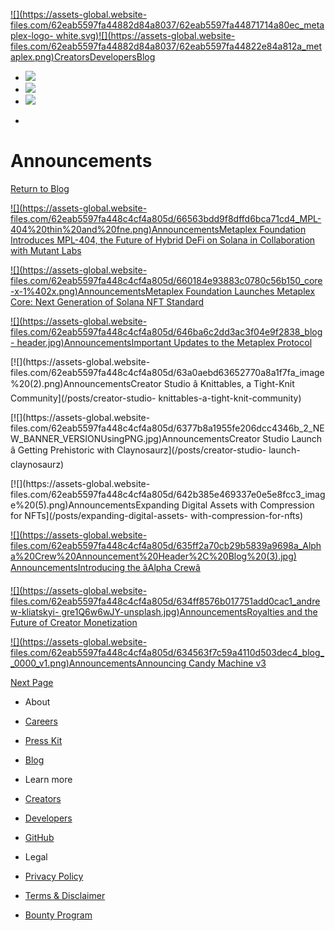 [![](https://assets-global.website-
files.com/62eab5597fa44882d84a8037/62eab5597fa44871714a80ec_metaplex-logo-
white.svg)![](https://assets-global.website-
files.com/62eab5597fa44882d84a8037/62eab5597fa44822e84a812a_metaplex.png)](/)[Creators](https://studio.metaplex.com)[Developers](https://docs.metaplex.com/)[Blog](/blog)

  * [![](https://assets-global.website-files.com/62eab5597fa44882d84a8037/63010f29c32fa7736205aeb6_2021%20Twitter%20logo%20-%20white%201.png)](https://twitter.com/metaplex)
  * [![](https://assets-global.website-files.com/62eab5597fa44882d84a8037/63010f41510a18d2a0b66509_Instagram_Glyph_White%201.png)](https://www.instagram.com/metaplex/)
  * [![](https://assets-global.website-files.com/62eab5597fa44882d84a8037/63010ed7148cfc1c5bd31a7e_dicord%20logo%201.svg)](https://discord.gg/metaplex)

+

# Announcements

[Return to Blog](/blog)

[![](https://assets-global.website-
files.com/62eab5597fa448c4cf4a805d/66563bdd9f8dffd6bca71cd4_MPL-404%20thin%20and%20fne.png)![]()AnnouncementsMetaplex
Foundation Introduces MPL-404, the Future of Hybrid DeFi on Solana in
Collaboration with Mutant Labs](/posts/metaplex-mpl-404-announcement)

[![](https://assets-global.website-
files.com/62eab5597fa448c4cf4a805d/660184e93883c0780c56b150_core-x-1%402x.png)![]()AnnouncementsMetaplex
Foundation Launches Metaplex Core: Next Generation of Solana NFT
Standard](/posts/core-announcement)

[![](https://assets-global.website-
files.com/62eab5597fa448c4cf4a805d/646ba6c2dd3ac3f04e9f2838_blog-
header.jpg)![]()AnnouncementsImportant Updates to the Metaplex
Protocol](/posts/token-metadata-immutability)

[![](https://assets-global.website-
files.com/62eab5597fa448c4cf4a805d/63a0aebd63652770a8a1f7fa_image%20\(2\).png)![]()AnnouncementsCreator
Studio â Knittables, a Tight-Knit Community](/posts/creator-studio-
knittables-a-tight-knit-community)

[![](https://assets-global.website-
files.com/62eab5597fa448c4cf4a805d/6377b8a1955fe206dcc4346b_2_NEW_BANNER_VERSIONUsingPNG.jpg)![]()AnnouncementsCreator
Studio Launch â Getting Prehistoric with Claynosaurz](/posts/creator-studio-
launch-claynosaurz)

[![](https://assets-global.website-
files.com/62eab5597fa448c4cf4a805d/642b385e469337e0e5e8fcc3_image%20\(5\).png)![]()AnnouncementsExpanding
Digital Assets with Compression for NFTs](/posts/expanding-digital-assets-
with-compression-for-nfts)

[![](https://assets-global.website-
files.com/62eab5597fa448c4cf4a805d/635ff2a70cb29b5839a9698a_Alpha%20Crew%20Announcement%20Header%2C%20Blog%20\(3\).jpg)![]()AnnouncementsIntroducing
the âAlpha Crewâ](/posts/introducing-the-alpha-crew)

[![](https://assets-global.website-
files.com/62eab5597fa448c4cf4a805d/634ff8576b017751add0cac1_andrew-kliatskyi-
gre1Q6w6wJY-unsplash.jpg)![]()AnnouncementsRoyalties and the Future of Creator
Monetization](/posts/royalties-and-the-future-of-creator-monetization)

[![](https://assets-global.website-
files.com/62eab5597fa448c4cf4a805d/634563f7c59a4110d503dec4_blog__0000_v1.png)![]()AnnouncementsAnnouncing
Candy Machine v3](/posts/candy-machine-v3)

[Next Page](?450e9ea2_page=2)

  * About

  * [Careers](https://apply.workable.com/metaplex-studios/)
  * [Press Kit](/press)
  * [Blog](/blog)

  * Learn more

  * [Creators](https://studio.metaplex.com/)
  * [Developers](https://docs.metaplex.com/)
  * [GitHub](https://github.com/metaplex-foundation)

  * Legal

  * [Privacy Policy](/privacy-policy)
  * [Terms & Disclaimer](/terms-disclaimer)
  * [Bounty Program](/bounty-program)

